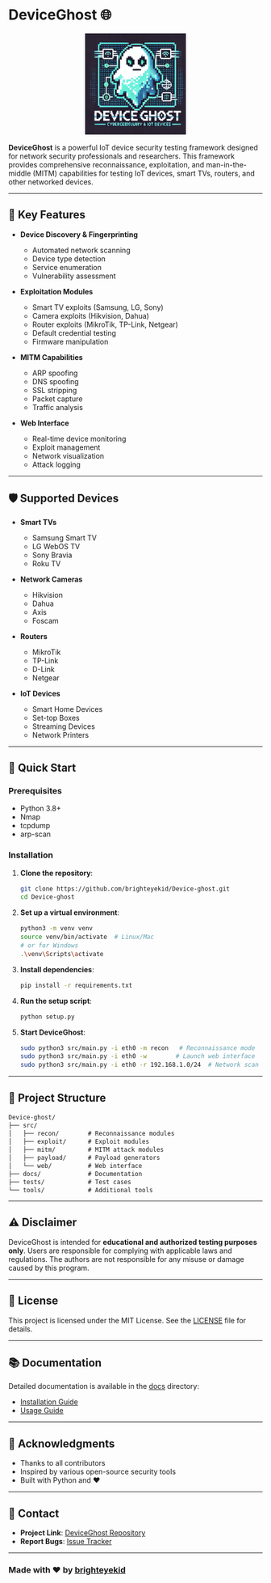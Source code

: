 
# **DeviceGhost 🌐**  

<p align="center">  
  <img src="logo/deviceghost.png" alt="DeviceGhost Logo" width="200"/>  
</p>  

**DeviceGhost** is a powerful IoT device security testing framework designed for network security professionals and researchers. This framework provides comprehensive reconnaissance, exploitation, and man-in-the-middle (MITM) capabilities for testing IoT devices, smart TVs, routers, and other networked devices.  

---

## **🔑 Key Features**  

- **Device Discovery & Fingerprinting**  
  - Automated network scanning  
  - Device type detection  
  - Service enumeration  
  - Vulnerability assessment  

- **Exploitation Modules**  
  - Smart TV exploits (Samsung, LG, Sony)  
  - Camera exploits (Hikvision, Dahua)  
  - Router exploits (MikroTik, TP-Link, Netgear)  
  - Default credential testing  
  - Firmware manipulation  

- **MITM Capabilities**  
  - ARP spoofing  
  - DNS spoofing  
  - SSL stripping  
  - Packet capture  
  - Traffic analysis  

- **Web Interface**  
  - Real-time device monitoring  
  - Exploit management  
  - Network visualization  
  - Attack logging  

---

## **🛡️ Supported Devices**  

- **Smart TVs**  
  - Samsung Smart TV  
  - LG WebOS TV  
  - Sony Bravia  
  - Roku TV  

- **Network Cameras**  
  - Hikvision  
  - Dahua  
  - Axis  
  - Foscam  

- **Routers**  
  - MikroTik  
  - TP-Link  
  - D-Link  
  - Netgear  

- **IoT Devices**  
  - Smart Home Devices  
  - Set-top Boxes  
  - Streaming Devices  
  - Network Printers  

---

## **🚀 Quick Start**  

### **Prerequisites**  
- Python 3.8+  
- Nmap  
- tcpdump  
- arp-scan  

### **Installation**  

1. **Clone the repository**:  
   ```bash  
   git clone https://github.com/brighteyekid/Device-ghost.git  
   cd Device-ghost  
   ```  

2. **Set up a virtual environment**:  
   ```bash  
   python3 -m venv venv  
   source venv/bin/activate  # Linux/Mac  
   # or for Windows  
   .\venv\Scripts\activate  
   ```  

3. **Install dependencies**:  
   ```bash  
   pip install -r requirements.txt  
   ```  

4. **Run the setup script**:  
   ```bash  
   python setup.py  
   ```  

5. **Start DeviceGhost**:  
   ```bash  
   sudo python3 src/main.py -i eth0 -m recon   # Reconnaissance mode  
   sudo python3 src/main.py -i eth0 -w        # Launch web interface  
   sudo python3 src/main.py -i eth0 -r 192.168.1.0/24  # Network scan  
   ```  

---

## **📁 Project Structure**  

```plaintext  
Device-ghost/  
├── src/  
│   ├── recon/        # Reconnaissance modules  
│   ├── exploit/      # Exploit modules  
│   ├── mitm/         # MITM attack modules  
│   ├── payload/      # Payload generators  
│   └── web/          # Web interface  
├── docs/             # Documentation  
├── tests/            # Test cases  
└── tools/            # Additional tools  
```  

---

## **⚠️ Disclaimer**  

DeviceGhost is intended for **educational and authorized testing purposes only**. Users are responsible for complying with applicable laws and regulations. The authors are not responsible for any misuse or damage caused by this program.  

---

## **📝 License**  

This project is licensed under the MIT License. See the [LICENSE](LICENSE) file for details.  

---

## **📚 Documentation**  

Detailed documentation is available in the [docs](docs/) directory:  
- [Installation Guide](docs/installation.md)  
- [Usage Guide](docs/usage.md)  

---

## **🤝 Acknowledgments**  

- Thanks to all contributors  
- Inspired by various open-source security tools  
- Built with Python and ❤️  

---

## **📧 Contact**  

- **Project Link**: [DeviceGhost Repository](https://github.com/brighteyekid/Device-ghost)  
- **Report Bugs**: [Issue Tracker](https://github.com/brighteyekid/Device-ghost/issues)  

---

### Made with ❤️ by [brighteyekid](https://github.com/brighteyekid)  
